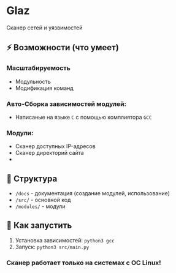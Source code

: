 # Glaz
Сканер сетей и уязвимостей

## ⚡️ Возможности (что умеет)
### Масштабируемость
- Модульность
- Модификация команд
### Авто-Сборка зависимостей модулей:
- Написаные на языке `C` с помощью комплиятора `GCC`
### Модули:
- Сканер доступных IP-адресов
- Сканер директорий сайта
-

## 🌳 Структура
- `/docs` - документация (создание модулей, использование)
- `/src/` - основной код
- `/modules/` - модули

## 🚀 Как запустить
1. Установка зависимостей: `python3 gcc`
2. Запуск: `python3 src/main.py`

### Сканер работает только на системах с ОС Linux!




